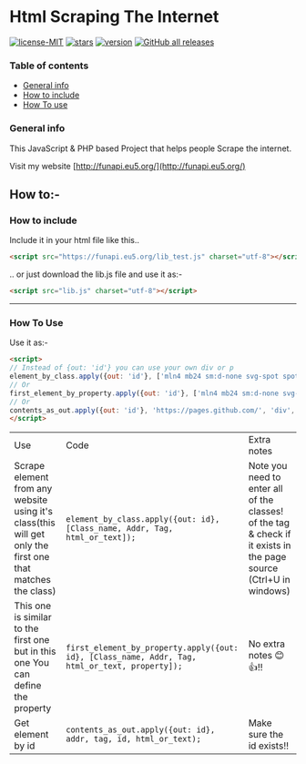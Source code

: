 # Html Scraping The Internet

[![license-MIT](https://img.shields.io/github/license/Toprun123/Scrape-the-internet?style=plastic)](https://github.com/Toprun123/Scrape-the-internet/)
[![stars](https://img.shields.io/github/stars/Toprun123/Scrape-the-internet?style=plastic)](https://github.com/Toprun123/Scrape-the-internet/)
[![version](https://img.shields.io/badge/version-1.0.0-orange?style=plastic)](https://github.com/Toprun123/Scrape-the-internet/releases/tag/v1.0)
[![GitHub all releases](https://img.shields.io/github/downloads/Toprun123/Scrape-the-internet/total?style=plastic)](https://github.com/Toprun123/Scrape-the-internet/releases/tag/v1.0)

### Table of contents
* [General info](#general-info)
* [How to include](#how-to-include)
* [How To use](#how-to-use)

### General info
This JavaScript & PHP based Project that helps people Scrape the internet.

Visit my website [http://funapi.eu5.org/](http://funapi.eu5.org/)

## How to:-
### How to include
Include it in your html file like this..
```html
<script src="https://funapi.eu5.org/lib_test.js" charset="utf-8"></script>
```
.. or just download the lib.js file and use it as:-
```html
<script src="lib.js" charset="utf-8"></script>
```
---
### How To Use
Use it as:-
```html
<script>
// Instead of {out: 'id'} you can use your own div or p
element_by_class.apply({out: 'id'}, ['mln4 mb24 sm:d-none svg-spot spotCookieLg', 'https://stackoverflow.com', 'svg',"html"]);
// Or
first_element_by_property.apply({out: 'id'}, ['mln4 mb24 sm:d-none svg-spot spotCookieLg', 'https://stackoverflow.com', 'svg',"html" , 'class']);
// Or
contents_as_out.apply({out: 'id'}, 'https://pages.github.com/', 'div', 'slideshow', 'html');
</script>
```

<table>
	<tr>
		<td>Use</td>
		<td>Code</td>
		<td>Extra notes</td>
	</tr>
    <tr>
        <td>Scrape element from any website using it's class(this will get only the first one that matches the class)</td>
		<td><code>element_by_class.apply({out: id}, [Class_name, Addr, Tag, html_or_text]);</code></td>
		<td>Note you need to enter all of the classes! of the tag & check if it exists in the page source (Ctrl+U in windows)</td>
    </tr>
	<tr>
        <td>This one is similar to the first one but in this one You can define the property</td>
		<td><code>first_element_by_property.apply({out: id}, [Class_name, Addr, Tag, html_or_text, property]);</code></td>
		<td>No extra notes 😊👍!!</td>
    </tr>
	<tr>
        <td>Get element by id</td>
		<td><code>contents_as_out.apply({out: id}, addr, tag, id, html_or_text);</code></td>
		<td>Make sure the id exists!!</td>
    </tr>
</table>
